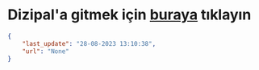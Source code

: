 # Dizipal'a gitmek için [buraya](None) tıklayın
    
```json
{
    "last_update": "28-08-2023 13:10:38",
    "url": "None"
}
```